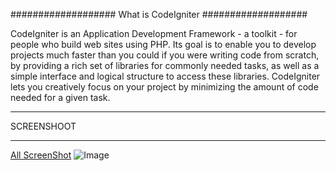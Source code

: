 ###################
What is CodeIgniter
###################

CodeIgniter is an Application Development Framework - a toolkit - for people
who build web sites using PHP. Its goal is to enable you to develop projects
much faster than you could if you were writing code from scratch, by providing
a rich set of libraries for commonly needed tasks, as well as a simple
interface and logical structure to access these libraries. CodeIgniter lets
you creatively focus on your project by minimizing the amount of code needed
for a given task.

*******************
SCREENSHOOT
*******************
<a href="https://drive.google.com/drive/folders/1dbKqCO-4C-owFvy9jpK5xDi52xivXwJk?usp=sharing">All ScreenShot</a>
![Image](https://drive.google.com/drive/u/0/folders/1dbKqCO-4C-owFvy9jpK5xDi52xivXwJk)
